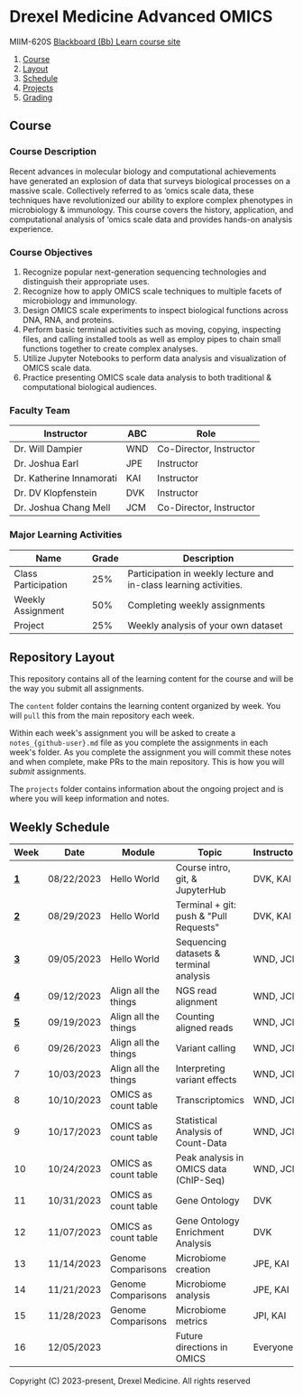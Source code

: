 # Drexel Medicine Advanced OMICS
MIIM-620S
[Blackboard (Bb) Learn course site](https://learn.dcollege.net/)

1. [Course](#course)
2. [Layout](#repository-layout)
3. [Schedule](#weekly-schedule)
4. [Projects](projects/README.md)
5. [Grading](grading/README.md)

## Course 

### Course Description

Recent advances in molecular biology and computational achievements have generated an explosion of data that surveys biological processes on a massive scale.
Collectively referred to as ‘omics scale data, these techniques have revolutionized our ability to explore complex phenotypes in microbiology & immunology.
This course covers the history, application, and computational analysis of ‘omics scale data and provides hands-on analysis experience. 

### Course Objectives

1. Recognize popular next-generation sequencing technologies and distinguish their appropriate uses. 
2. Recognize how to apply OMICS scale techniques to multiple facets of microbiology and immunology. 
3. Design OMICS scale experiments to inspect biological functions across DNA, RNA, and proteins. 
4. Perform basic terminal activities such as moving, copying, inspecting files, and calling installed tools as well as employ pipes to chain small functions together to create complex analyses. 
5. Utilize Jupyter Notebooks to perform data analysis and visualization of OMICS scale data. 
6. Practice presenting OMICS scale data analysis to both traditional & computational biological audiences. 

### Faculty Team

| Instructor              |ABC| Role
|-------------------------|---|-------------------------------
| Dr. Will Dampier        |WND| Co-Director, Instructor
| Dr. Joshua Earl         |JPE| Instructor
| Dr. Katherine Innamorati|KAI| Instructor
| Dr. DV Klopfenstein     |DVK| Instructor
| Dr. Joshua Chang Mell   |JCM| Co-Director, Instructor

### Major Learning Activities 

| Name               | Grade  | Description
|--------------------|--------|-----------------------
|Class Participation | 25%    | Participation in weekly lecture and in-class learning activities.
|Weekly Assignment   | 50%    | Completing weekly assignments
|Project             | 25%    | Weekly analysis of your own dataset


## Repository Layout

This repository contains all of the learning content for the course and will be the way you submit all assignments.

The `content` folder contains the learning content organized by week.
You will `pull` this from the main repository each week.

Within each week's assignment you will be asked to create a `notes_{github-user}.md` file as you complete the assignments in each week's folder.
As you complete the assignment you will commit these notes and when complete, make PRs to the main repository.
This is how you will _submit_ assignments.

The `projects` folder contains information about the ongoing project and is where you will keep information and notes.


## Weekly Schedule

|Week                            |Date       |Module               | Topic                                  |Instructors   | Status 
|--------------------------------|-----------|---------------------|----------------------------------------|--------------|-------
|[**1**](/content/wk01/README.md)|08/22/2023 | Hello World         | Course intro, git, & JupyterHub        |DVK, KAI      | released
|[**2**](/content/wk02/README.md)|08/29/2023 | Hello World         | Terminal + git: push & "Pull Requests" |DVK, KAI      | released
|[**3**](/content/wk03/README.md)|09/05/2023 | Hello World         | Sequencing datasets & terminal analysis|WND, JCM      | released
|[**4**](/content/wk04/README.md)|09/12/2023 | Align all the things| NGS read alignment                     |WND, JCM      | released
|[**5**](/content/wk05/README.md)|09/19/2023 | Align all the things| Counting aligned reads                 |WND, JCM      | released
|   6                            |09/26/2023 | Align all the things| Variant calling                        |WND, JCM      | unreleased
|   7                            |10/03/2023 | Align all the things| Interpreting variant effects           |WND, JCM      | unreleased
|   8                            |10/10/2023 | OMICS as count table| Transcriptomics                        |WND, JCM      | unreleased
|   9                            |10/17/2023 | OMICS as count table| Statistical Analysis of Count-Data     |WND, JCM      | unreleased
|  10                            |10/24/2023 | OMICS as count table| Peak analysis in OMICS data (ChIP-Seq) |WND, JCM      | unreleased
|  11                            |10/31/2023 | OMICS as count table| Gene Ontology                          |DVK           | unreleased
|  12                            |11/07/2023 | OMICS as count table| Gene Ontology Enrichment Analysis      |DVK           | unreleased
|  13                            |11/14/2023 | Genome Comparisons  | Microbiome creation                    |JPE, KAI      | unreleased
|  14                            |11/21/2023 | Genome Comparisons  | Microbiome analysis                    |JPE, KAI      | unreleased
|  15                            |11/28/2023 | Genome Comparisons  | Microbiome metrics                     |JPI, KAI      | unreleased
|  16                            |12/05/2023 |                     | Future directions in OMICS             |Everyone      | unreleased

Copyright (C) 2023-present, Drexel Medicine. All rights reserved
